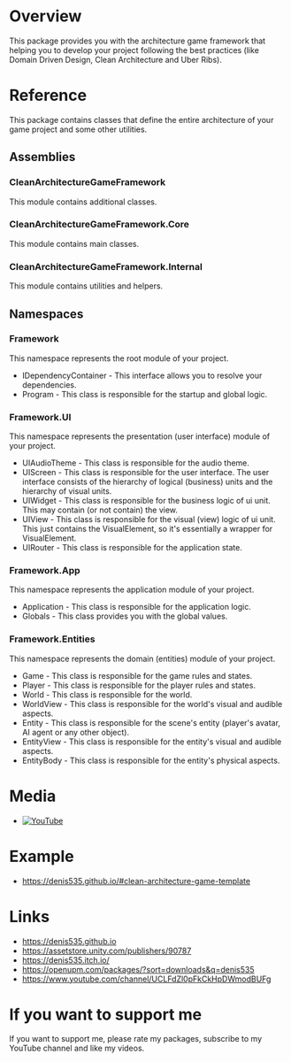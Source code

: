 # Overview
This package provides you with the architecture game framework that helping you to develop your project following the best practices (like Domain Driven Design, Clean Architecture and Uber Ribs).

# Reference
This package contains classes that define the entire architecture of your game project and some other utilities.

## Assemblies
### CleanArchitectureGameFramework
This module contains additional classes.
### CleanArchitectureGameFramework.Core
This module contains main classes.
### CleanArchitectureGameFramework.Internal
This module contains utilities and helpers.

## Namespaces
### Framework
This namespace represents the root module of your project.
- IDependencyContainer - This interface allows you to resolve your dependencies.
- Program - This class is responsible for the startup and global logic.

### Framework.UI
This namespace represents the presentation (user interface) module of your project.
- UIAudioTheme - This class is responsible for the audio theme.
- UIScreen - This class is responsible for the user interface. The user interface consists of the hierarchy of logical (business) units and the hierarchy of visual units.
- UIWidget - This class is responsible for the business logic of ui unit. This may contain (or not contain) the view.
- UIView - This class is responsible for the visual (view) logic of ui unit. This just contains the VisualElement, so it's essentially a wrapper for VisualElement.
- UIRouter - This class is responsible for the application state.

### Framework.App
This namespace represents the application module of your project.
- Application - This class is responsible for the application logic.
- Globals - This class provides you with the global values.

### Framework.Entities
This namespace represents the domain (entities) module of your project.
- Game - This class is responsible for the game rules and states.
- Player - This class is responsible for the player rules and states.
- World - This class is responsible for the world.
- WorldView - This class is responsible for the world's visual and audible aspects.
- Entity - This class is responsible for the scene's entity (player's avatar, AI agent or any other object).
- EntityView - This class is responsible for the entity's visual and audible aspects.
- EntityBody - This class is responsible for the entity's physical aspects.

# Media
- [![YouTube](https://img.youtube.com/vi/JQobAqfakJQ/0.jpg)](https://youtu.be/JQobAqfakJQ)

# Example
- https://denis535.github.io/#clean-architecture-game-template

# Links
- https://denis535.github.io
- https://assetstore.unity.com/publishers/90787
- https://denis535.itch.io/
- https://openupm.com/packages/?sort=downloads&q=denis535
- https://www.youtube.com/channel/UCLFdZl0pFkCkHpDWmodBUFg

# If you want to support me
If you want to support me, please rate my packages, subscribe to my YouTube channel and like my videos.

